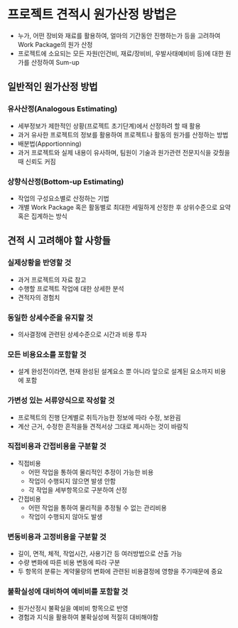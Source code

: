# 프로젝트 견적시 원가산정 방법은

- 누가, 어떤 장비와 재료를 활용하여, 얼마의 기간동안 진행하는가 등을 고려하여 Work Package의 원가 산정
- 프로젝트에 소요되는 모든 자원(인건비, 재료/장비비, 우발사태예비비 등)에 대한 원가를 산정하여 Sum-up

## 일반적인 원가산정 방법

### 유사산정(Analogous Estimating)

- 세부정보가 제한적인 상황(프로젝트 초기단계)에서 산정하려 할 때 활용
- 과거 유사한 프로젝트의 정보를 활용하여 프로젝트나 활동의 원가를 산정하는 방법
- 배분법(Apportionning)
- 과거 프로젝트와 실제 내용이 유사하며, 팀원이 기술과 원가관련 전문지식을 갖췄을 때 신뢰도 커짐

### 상향식산정(Bottom-up Estimating)

- 작업의 구성요소별로 산정하는 기법
- 개별 Work Package 혹은 활동별로 최대한 세밀하게 산정한 후 상위수준으로 요약 혹은 집계하는 방식

## 견적 시 고려해야 할 사항들

### 실제상황을 반영할 것

- 과거 프로젝트의 자료 참고
- 수행할 프로젝트 작업에 대한 상세한 분석
- 견적자의 경험치

### 동일한 상세수준을 유지할 것

- 의사결정에 관련된 상세수준으로 시간과 비용 투자

### 모든 비용요소를 포함할 것

- 설계 완성전이라면, 현재 완성된 설계요소 뿐 아니라 앞으로 설계된 요소까지 비용에 포함

### 가변성 있는 서류양식으로 작성할 것

- 프로젝트의 진행 단계별로 취득가능한 정보에 따라 수정, 보완굄
- 계산 근거, 수정한 흔적을들 견적서상 그대로 제시하는 것이 바람직

### 직접비용과 간접비용을 구분할 것

- 직접비용
  - 어떤 작업을 통하여 물리적인 추정이 가능한 비용
  - 작업이 수행되지 않으면 발생 안함
  - 각 작업을 세부항목으로 구분하여 산정
- 간접비용
  - 어떤 작업을 통하여 물리적을 추정될 수 없는 관리비용
  - 작업이 수행되지 않아도 발생

### 변동비용과 고정비용을 구분할 것

- 길이, 면적, 체적, 작업시간, 사용기간 등 여러방법으로 산출 가능
- 수량 변화에 따른 비용 변동에 따라 구분
- 두 항목의 분류는 계약물량의 변화에 관련된 비용결정에 영향을 주기때문에 중요

### 불확실성에 대비하여 예비비를 포함할 것

- 원가산정시 불확실을 예비비 항목으로 반영
- 경험과 지식을 활용하여 불확실성에 적절히 대비해야함
  